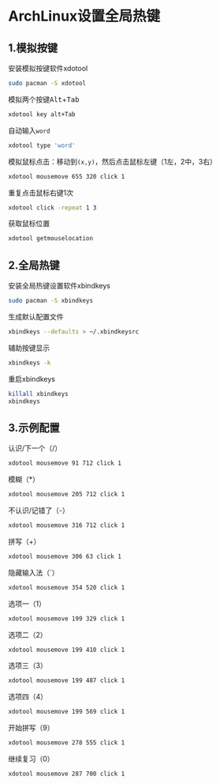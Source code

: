 # ArchLinux设置全局热键

## 1.模拟按键

安装模拟按键软件xdotool

```bash
sudo pacman -S xdotool
```

模拟两个按键<kbd>Alt</kbd>+<kbd>Tab</kbd>

```bash
xdotool key alt+Tab
```

自动输入`word`

```bash
xdotool type 'word'
```

模拟鼠标点击：移动到`(x,y)`，然后点击鼠标左键（1左，2中，3右）

```bash
xdotool mousemove 655 320 click 1
```

重复点击鼠标右键1次

```bash
xdotool click -repeat 1 3
```

获取鼠标位置

```bash
xdotool getmouselocation
```

## 2.全局热键

安装全局热键设置软件xbindkeys

```bash
sudo pacman -S xbindkeys
```

生成默认配置文件

```bash
xbindkeys --defaults > ~/.xbindkeysrc
```

辅助按键显示

```bash
xbindkeys -k
```

重启xbindkeys

```bash
killall xbindkeys
xbindkeys
```

## 3.示例配置

认识/下一个（/）

```bash
xdotool mousemove 91 712 click 1
```

模糊（*）

```bash
xdotool mousemove 205 712 click 1
```

不认识/记错了（-）

```bash
xdotool mousemove 316 712 click 1
```

拼写（+）

```bash
xdotool mousemove 306 63 click 1
```

隐藏输入法（`）

```bash
xdotool mousemove 354 520 click 1
```

选项一（1）

```bash
xdotool mousemove 199 329 click 1
```

选项二（2）

```bash
xdotool mousemove 199 410 click 1
```

选项三（3）

```bash
xdotool mousemove 199 487 click 1
```

选项四（4）

```bash
xdotool mousemove 199 569 click 1
```

开始拼写（9）

```bash
xdotool mousemove 278 555 click 1
```

继续复习（0）

```bash
xdotool mousemove 287 700 click 1
```